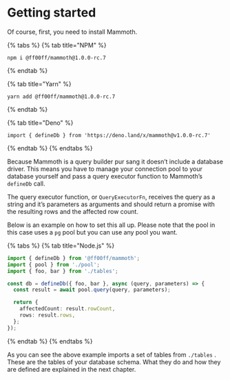 # Getting started

Of course, first, you need to install Mammoth.

{% tabs %}
{% tab title="NPM" %}
```text
npm i @ff00ff/mammoth@1.0.0-rc.7
```
{% endtab %}

{% tab title="Yarn" %}
```
yarn add @ff00ff/mammoth@1.0.0-rc.7
```
{% endtab %}

{% tab title="Deno" %}
```
import { defineDb } from 'https://deno.land/x/mammoth@v1.0.0-rc.7'
```
{% endtab %}
{% endtabs %}

Because Mammoth is a query builder pur sang it doesn’t include a database driver. This means you have to manage your connection pool to your database yourself and pass a query executor function to Mammoth’s `defineDb` call.

The query executor function, or `QueryExecutorFn`, receives the query as a string and it’s parameters as arguments and should return a promise with the resulting rows and the affected row count.

Below is an example on how to set this all up. Please note that the pool in this case uses a `pg` pool but you can use any pool you want.

{% tabs %}
{% tab title="Node.js" %}
```typescript
import { defineDb } from '@ff00ff/mammoth';
import { pool } from './pool';
import { foo, bar } from './tables';

const db = defineDb({ foo, bar }, async (query, parameters) => {
  const result = await pool.query(query, parameters);

  return {
    affectedCount: result.rowCount,
    rows: result.rows,
  };
});
```
{% endtab %}
{% endtabs %}

As you can see the above example imports a set of tables from `./tables` . These are the tables of your database schema. What they do and how they are defined are explained in the next chapter.

